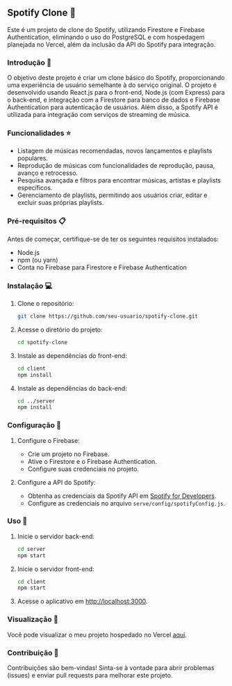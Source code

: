 ## Spotify Clone 🎵

Este é um projeto de clone do Spotify, utilizando Firestore e Firebase Authentication, eliminando o uso do PostgreSQL e com hospedagem planejada no Vercel, além da inclusão da API do Spotify para integração.

### Introdução 🚀

O objetivo deste projeto é criar um clone básico do Spotify, proporcionando uma experiência de usuário semelhante à do serviço original. O projeto é desenvolvido usando React.js para o front-end, Node.js (com Express) para o back-end, e integração com a Firestore para banco de dados e Firebase Authentication para autenticação de usuários. Além disso, a Spotify API é utilizada para integração com serviços de streaming de música.

### Funcionalidades ⭐

- Listagem de músicas recomendadas, novos lançamentos e playlists populares.
- Reprodução de músicas com funcionalidades de reprodução, pausa, avanço e retrocesso.
- Pesquisa avançada e filtros para encontrar músicas, artistas e playlists específicos.
- Gerenciamento de playlists, permitindo aos usuários criar, editar e excluir suas próprias playlists.

### Pré-requisitos 📋

Antes de começar, certifique-se de ter os seguintes requisitos instalados:

- Node.js
- npm (ou yarn)
- Conta no Firebase para Firestore e Firebase Authentication

### Instalação 💻

1. Clone o repositório:

    ```bash
    git clone https://github.com/seu-usuario/spotify-clone.git
    ```

2. Acesse o diretório do projeto:

    ```bash
    cd spotify-clone
    ```

3. Instale as dependências do front-end:

    ```bash
    cd client
    npm install
    ```

4. Instale as dependências do back-end:

    ```bash
    cd ../server
    npm install
    ```

### Configuração 🔧

1. Configure o Firebase:

   - Crie um projeto no Firebase.
   - Ative o Firestore e o Firebase Authentication.
   - Configure suas credenciais no projeto.

2. Configure a API do Spotify:

   - Obtenha as credenciais da Spotify API em [Spotify for Developers](https://developer.spotify.com/).
   - Configure as credenciais no arquivo `serve/config/spotifyConfig.js`.

### Uso 🚦

1. Inicie o servidor back-end:

    ```bash
    cd server
    npm start
    ```

2. Inicie o servidor front-end:

    ```bash
    cd client
    npm start
    ```

3. Acesse o aplicativo em [http://localhost:3000](http://localhost:3000).

### Visualização 🎉

Você pode visualizar o meu projeto hospedado no Vercel [aqui](https://clone-spotify2-zeta.vercel.app/).

### Contribuição 🤝

Contribuições são bem-vindas! Sinta-se à vontade para abrir problemas (issues) e enviar pull requests para melhorar este projeto.

